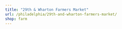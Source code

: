 ```yaml
---
title: "29th & Wharton Farmers Market"
url: /philadelphia/29th-and-wharton-farmers-market/
shop: farm
---
```

